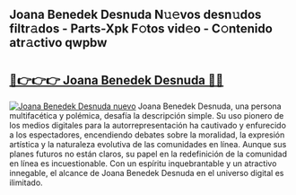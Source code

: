## Joana Benedek Desnuda N𝚞𝚎vos desn𝚞dos filtr𝚊dos - Parts-Xpk F𝚘tos vid𝚎o - C𝚘ntenido atr𝚊ctivo qwpbw

# <h2><a href="http://mba0puk.tromn.icu/?c=Joana+Benedek+Desnuda">🔗👉👉👉 Joana Benedek Desnuda 🔗🔗</a></h2>

[![Joana Benedek Desnuda nuevo](https://i.imgur.com/pEAQMta.gif)](http://mba0puk.tromn.icu/?c=Joana+Benedek+Desnuda)
Joana Benedek Desnuda, una persona multifacética y polémica, desafía la descripción simple. Su uso pionero de los medios digitales para la autorrepresentación ha cautivado y enfurecido a los espectadores, encendiendo debates sobre la moralidad, la expresión artística y la naturaleza evolutiva de las comunidades en línea. Aunque sus planes futuros no están claros, su papel en la redefinición de la comunidad en línea es incuestionable. Con un espíritu inquebrantable y un atractivo innegable, el alcance de Joana Benedek Desnuda en el universo digital es ilimitado.
